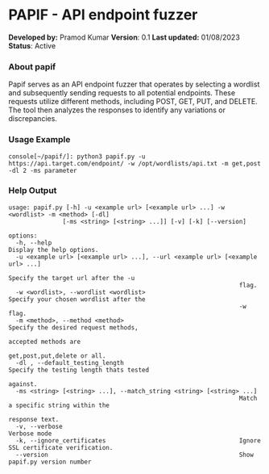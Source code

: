 # PAPIF - API endpoint fuzzer 
**Developed by:** Pramod Kumar
**Version**: 0.1
**Last updated:** 01/08/2023
**Status**: Active 

### About papif
Papif serves as an API endpoint fuzzer that operates by selecting a wordlist and subsequently sending requests to all potential endpoints. These requests utilize different methods, including POST, GET, PUT, and DELETE. The tool then analyzes the responses to identify any variations or discrepancies.


### Usage Example
`console[~/papif/]: python3 papif.py -u https://api.target.com/endpoint/ -w /opt/wordlists/api.txt -m get,post -dl 2 -ms parameter`


### Help Output
```
usage: papif.py [-h] -u <example url> [<example url> ...] -w <wordlist> -m <method> [-dl]
               [-ms <string> [<string> ...]] [-v] [-k] [--version]

options:
  -h, --help                                                    Display the help options.
  -u <example url> [<example url> ...], --url <example url> [<example url> ...]
                                                                Specify the target url after the -u
                                                                flag.
  -w <wordlist>, --wordlist <wordlist>                          Specify your chosen wordlist after the
                                                                -w flag.
  -m <method>, --method <method>                                Specify the desired request methods,
                                                                accepted methods are
                                                                get,post,put,delete or all.
  -dl , --default_testing_length                                Specify the testing length thats tested
                                                                against.
  -ms <string> [<string> ...], --match_string <string> [<string> ...]
                                                                Match a specific string within the
                                                                response text.
  -v, --verbose                                                 Verbose mode
  -k, --ignore_certificates                                     Ignore SSL certificate verification.
  --version                                                     Show papif.py version number

```
